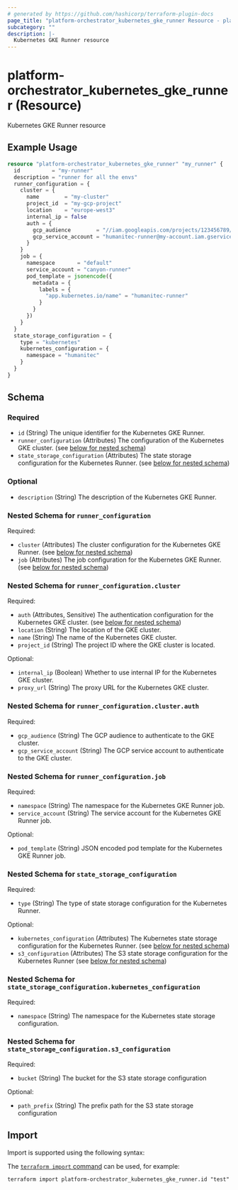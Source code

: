 ```yaml
---
# generated by https://github.com/hashicorp/terraform-plugin-docs
page_title: "platform-orchestrator_kubernetes_gke_runner Resource - platform-orchestrator"
subcategory: ""
description: |-
  Kubernetes GKE Runner resource
---
```


# platform-orchestrator_kubernetes_gke_runner (Resource)

Kubernetes GKE Runner resource

## Example Usage

```terraform
resource "platform-orchestrator_kubernetes_gke_runner" "my_runner" {
  id          = "my-runner"
  description = "runner for all the envs"
  runner_configuration = {
    cluster = {
      name        = "my-cluster"
      project_id  = "my-gcp-project"
      location    = "europe-west3"
      internal_ip = false
      auth = {
        gcp_audience        = "//iam.googleapis.com/projects/123456789/locations/global/workloadIdentityPools/humanitec-runner-pool/providers/humanitec-runner"
        gcp_service_account = "humanitec-runner@my-account.iam.gserviceaccount.com"
      }
    }
    job = {
      namespace       = "default"
      service_account = "canyon-runner"
      pod_template = jsonencode({
        metadata = {
          labels = {
            "app.kubernetes.io/name" = "humanitec-runner"
          }
        }
      })
    }
  }
  state_storage_configuration = {
    type = "kubernetes"
    kubernetes_configuration = {
      namespace = "humanitec"
    }
  }
}
```

<!-- schema generated by tfplugindocs -->
## Schema

### Required

- `id` (String) The unique identifier for the Kubernetes GKE Runner.
- `runner_configuration` (Attributes) The configuration of the Kubernetes GKE cluster. (see [below for nested schema](#nestedatt--runner_configuration))
- `state_storage_configuration` (Attributes) The state storage configuration for the Kubernetes Runner. (see [below for nested schema](#nestedatt--state_storage_configuration))

### Optional

- `description` (String) The description of the Kubernetes GKE Runner.

<a id="nestedatt--runner_configuration"></a>
### Nested Schema for `runner_configuration`

Required:

- `cluster` (Attributes) The cluster configuration for the Kubernetes GKE Runner. (see [below for nested schema](#nestedatt--runner_configuration--cluster))
- `job` (Attributes) The job configuration for the Kubernetes GKE Runner. (see [below for nested schema](#nestedatt--runner_configuration--job))

<a id="nestedatt--runner_configuration--cluster"></a>
### Nested Schema for `runner_configuration.cluster`

Required:

- `auth` (Attributes, Sensitive) The authentication configuration for the Kubernetes GKE cluster. (see [below for nested schema](#nestedatt--runner_configuration--cluster--auth))
- `location` (String) The location of the GKE cluster.
- `name` (String) The name of the Kubernetes GKE cluster.
- `project_id` (String) The project ID where the GKE cluster is located.

Optional:

- `internal_ip` (Boolean) Whether to use internal IP for the Kubernetes GKE cluster.
- `proxy_url` (String) The proxy URL for the Kubernetes GKE cluster.

<a id="nestedatt--runner_configuration--cluster--auth"></a>
### Nested Schema for `runner_configuration.cluster.auth`

Required:

- `gcp_audience` (String) The GCP audience to authenticate to the GKE cluster.
- `gcp_service_account` (String) The GCP service account to authenticate to the GKE cluster.



<a id="nestedatt--runner_configuration--job"></a>
### Nested Schema for `runner_configuration.job`

Required:

- `namespace` (String) The namespace for the Kubernetes GKE Runner job.
- `service_account` (String) The service account for the Kubernetes GKE Runner job.

Optional:

- `pod_template` (String) JSON encoded pod template for the Kubernetes GKE Runner job.



<a id="nestedatt--state_storage_configuration"></a>
### Nested Schema for `state_storage_configuration`

Required:

- `type` (String) The type of state storage configuration for the Kubernetes Runner.

Optional:

- `kubernetes_configuration` (Attributes) The Kubernetes state storage configuration for the Kubernetes Runner. (see [below for nested schema](#nestedatt--state_storage_configuration--kubernetes_configuration))
- `s3_configuration` (Attributes) The S3 state storage configuration for the Kubernetes Runner (see [below for nested schema](#nestedatt--state_storage_configuration--s3_configuration))

<a id="nestedatt--state_storage_configuration--kubernetes_configuration"></a>
### Nested Schema for `state_storage_configuration.kubernetes_configuration`

Required:

- `namespace` (String) The namespace for the Kubernetes state storage configuration.


<a id="nestedatt--state_storage_configuration--s3_configuration"></a>
### Nested Schema for `state_storage_configuration.s3_configuration`

Required:

- `bucket` (String) The bucket for the S3 state storage configuration

Optional:

- `path_prefix` (String) The prefix path for the S3 state storage configuration

## Import

Import is supported using the following syntax:

The [`terraform import` command](https://developer.hashicorp.com/terraform/cli/commands/import) can be used, for example:

```shell
terraform import platform-orchestrator_kubernetes_gke_runner.id "test"
```
